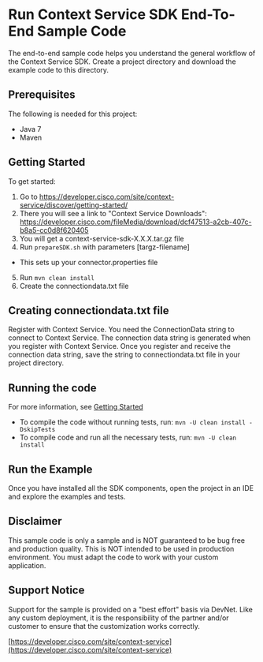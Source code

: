 # Run Context Service SDK End-To-End Sample Code
The end-to-end sample code helps you understand the general workflow of the Context Service SDK. Create a project directory and download the example code to this directory.

## Prerequisites
The following is needed for this project:

* Java 7
* Maven

## Getting Started
To get started:

1. Go to https://developer.cisco.com/site/context-service/discover/getting-started/
2. There you will see a link to "Context Service Downloads": https://developer.cisco.com/fileMedia/download/dcf47513-a2cb-407c-b8a5-cc0d8f620405
3. You will get a context-service-sdk-X.X.X.tar.gz file
4. Run `prepareSDK.sh` with parameters [targz-filename]
* This sets up your connector.properties file
5. Run `mvn clean install`
6. Create the connectiondata.txt file 

## Creating connectiondata.txt file
Register with Context Service. You need the ConnectionData string to connect to Context Service. The connection data string is generated when you register with Context Service. Once you register and receive the connection data string, save the string to connectiondata.txt file in your project directory.

## Running the code
For more information, see [Getting Started](https://developer.cisco.com/site/context-service/discover/getting-started)

* To compile the code without running tests, run:
    `mvn -U clean install -DskipTests`
* To compile code and run all the necessary tests, run:
    `mvn -U clean install`

## Run the Example
Once you have installed all the SDK components, open the project in an IDE and explore the examples and tests.

## Disclaimer
This sample code is only a sample and is NOT guaranteed to be bug free and production quality. This is NOT intended to be used in production environment. You must adapt the code to work with your custom application.

## Support Notice

Support for the sample is provided on a "best effort" basis via DevNet. Like any custom deployment, it is the responsibility of the partner and/or customer to ensure that the customization works correctly.

[https://developer.cisco.com/site/context-service](https://developer.cisco.com/site/context-service)
